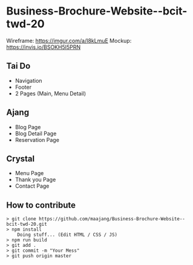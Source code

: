 # Business-Brochure-Website--bcit-twd-20

Wireframe: https://imgur.com/a/I8kLmuE
Mockup: https://invis.io/BSOKH5I5PRN

## Tai Do
- Navigation
- Footer
- 2 Pages (Main, Menu Detail)

## Ajang
- Blog Page
- Blog Detail Page
- Reservation Page

## Crystal
- Menu Page
- Thank you Page
- Contact Page

## How to contribute

```
> git clone https://github.com/maajang/Business-Brochure-Website--bcit-twd-20.git
> npm install
    Doing stuff... (Edit HTML / CSS / JS)
> npm run build
> git add .
> git commit -m "Your Mess"
> git push origin master
```